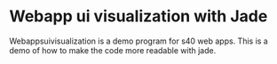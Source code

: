 # Webapp ui visualization with Jade

Webappsuivisualization is a demo program for s40 web apps. This is a demo
of how to make the code more readable with jade.